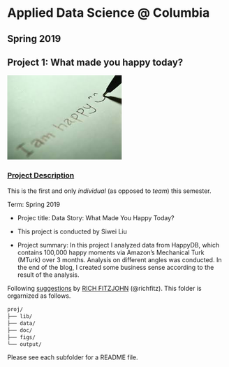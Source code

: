 # Applied Data Science @ Columbia
## Spring 2019
## Project 1: What made you happy today?

![image](figs/title.jpeg)

### [Project Description](doc/Proj1_desc.md)
This is the first and only *individual* (as opposed to *team*) this semester. 

Term: Spring 2019

+ Projec title: Data Story: What Made You Happy Today?
+ This project is conducted by Siwei Liu

+ Project summary: In this project I analyzed data from HappyDB, which contains 100,000 happy moments via Amazon’s Mechanical Turk (MTurk) over 3 months. Analysis on different angles was conducted. In the end of the blog, I created some business sense according to the result of the analysis.

Following [suggestions](http://nicercode.github.io/blog/2013-04-05-projects/) by [RICH FITZJOHN](http://nicercode.github.io/about/#Team) (@richfitz). This folder is orgarnized as follows.

```
proj/
├── lib/
├── data/
├── doc/
├── figs/
└── output/
```

Please see each subfolder for a README file.
